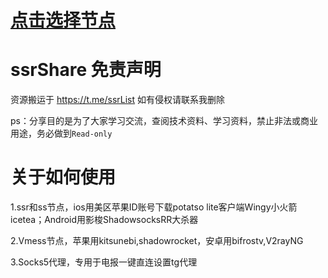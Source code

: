 # [点击选择节点](https://github.com/ruanfei/ssrShare/tree/master/ssr)

# ssrShare 免责声明

资源搬运于 https://t.me/ssrList 如有侵权请联系我删除

ps：分享目的是为了大家学习交流，查阅技术资料、学习资料，禁止非法或商业用途，务必做到`Read-only`

# 关于如何使用

1.ssr和ss节点，ios用美区苹果ID账号下载potatso lite客户端Wingy小火箭icetea；Android用影梭ShadowsocksRR大杀器

2.Vmess节点，苹果用kitsunebi,shadowrocket，安卓用bifrostv,V2rayNG

3.Socks5代理，专用于电报一键直连设置tg代理
